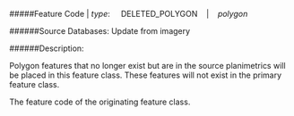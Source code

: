 #####Feature Code | *type*:&nbsp;&nbsp;&nbsp;&nbsp;&nbsp;DELETED_POLYGON&nbsp;&nbsp;&nbsp; | &nbsp;&nbsp;&nbsp;*polygon*

######Source Databases: Update from imagery

######Description:

Polygon features that no longer exist but are in the source planimetrics will be placed in this feature class. These features will not exist in the primary feature class.

The feature code of the originating feature class.
